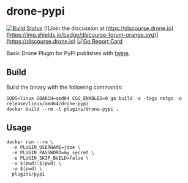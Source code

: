 # drone-pypi

[![Build Status](http://beta.drone.io/api/badges/drone-plugins/drone-pypi/status.svg)](http://beta.drone.io/drone-plugins/drone-pypi)
[![Join the discussion at https://discourse.drone.io](https://img.shields.io/badge/discourse-forum-orange.svg)](https://discourse.drone.io)
[![Go Report Card](https://goreportcard.com/badge/github.com/drone-plugins/drone-pypi)](https://goreportcard.com/report/github.com/drone-plugins/drone-pypi)

Basic Drone Plugin for PyPi publishes with [twine](https://pypi.org/project/twine/).

## Build

Build the binary with the following commands:

```shell
GOOS=linux GOARCH=amd64 CGO_ENABLED=0 go build -a -tags netgo -o release/linux/amd64/drone-pypi
docker build --rm -t plugins/drone-pypi .
```

## Usage

```shell
docker run --rm \
  -e PLUGIN_USERNAME=jdoe \
  -e PLUGIN_PASSWORD=my_secret \
  -e PLUGIN_SKIP_BUILD=false \
  -v $(pwd):$(pwd) \
  -w $(pwd) \
  plugins/pypi
```

